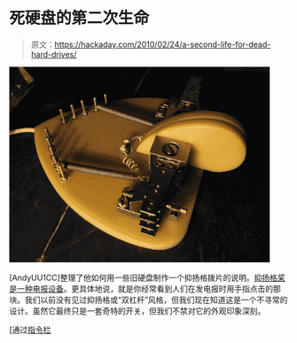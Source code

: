 # 死硬盘的第二次生命

> 原文：<https://hackaday.com/2010/02/24/a-second-life-for-dead-hard-drives/>

![](img/de88ea0f94afeda7dd704a7a768c6574.png "diy-paddle-telegraph-homebrew")

[AndyUU1CC]整理了他如何用一些旧硬盘制作一个抑扬格拨片的说明。[抑扬格桨是一种电报设备](http://en.wikipedia.org/wiki/Telegraph_key)。更具体地说，就是你经常看到人们在发电报时用手指点击的那块。我们以前没有见过抑扬格或“双杠杆”风格，但我们现在知道这是一个不寻常的设计。虽然它最终只是一套奇特的开关，但我们不禁对它的外观印象深刻。

[通过[指令栏](http://www.instructables.com/id/Second-Life-Of-MFM-Hard-Drives-Iambic-Telegraph-/?ALLSTEPS/)